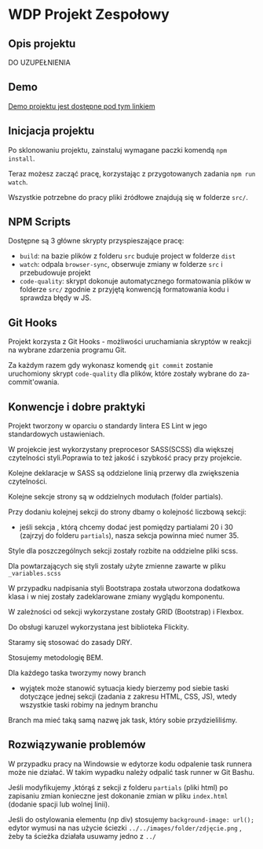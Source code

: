 # WDP Projekt Zespołowy

## Opis projektu

DO UZUPEŁNIENIA

## Demo

[Demo projektu jest dostępne pod tym linkiem ](https://wizardly-shaw-41deb1.netlify.com/)

## Inicjacja projektu

Po sklonowaniu projektu, zainstaluj wymagane paczki komendą `npm install`.

Teraz możesz zacząć pracę, korzystając z przygotowanych zadania `npm run watch`.

Wszystkie potrzebne do pracy pliki źródłowe znajdują się w folderze `src/`.

## NPM Scripts

Dostępne są 3 główne skrypty przyspieszające pracę:

- `build`: na bazie plików z folderu `src` buduje project w folderze `dist`
- `watch`: odpala `browser-sync`, obserwuje zmiany w folderze `src` i przebudowuje projekt
- `code-quality`: skrypt dokonuje automatycznego formatowania plików w folderze `src/`
  zgodnie z przyjętą konwencją formatowania kodu i sprawdza błędy w JS.

## Git Hooks

Projekt korzysta z Git Hooks - możliwości uruchamiania skryptów w reakcji na wybrane zdarzenia programu Git.

Za każdym razem gdy wykonasz komendę `git commit` zostanie uruchomiony skrypt `code-quality`
dla plików, które zostały wybrane do za-commit'owania.

## Konwencje i dobre praktyki

Projekt tworzony w oparciu o standardy lintera ES Lint w jego standardowych ustawieniach.

W projekcie jest wykorzystany preprocesor SASS(SCSS) dla większej czytelności styli.Poprawia to też jakość i szybkość pracy przy projekcie.

Kolejne deklaracje w SASS są oddzielone linią przerwy dla zwiększenia czytelności.

Kolejne sekcje strony są w oddzielnych modułach (folder partials).

Przy dodaniu kolejnej sekcji do strony dbamy o kolejność liczbową sekcji:

- jeśli sekcja , którą chcemy dodać jest pomiędzy partialami 20 i 30 (zajrzyj do folderu `partials`), nasza sekcja powinna mieć numer 35.

Style dla poszczególnych sekcji zostały rozbite na oddzielne pliki scss.

Dla powtarzających się styli zostały użyte zmienne zawarte w pliku `_variables.scss`

W przypadku nadpisania styli Bootstrapa została utworzona dodatkowa klasa i w niej zostały zadeklarowane zmiany wyglądu komponentu.

W zależności od sekcji wykorzystane zostały GRID (Bootstrap) i Flexbox.

Do obsługi karuzel wykorzystana jest biblioteka Flickity.

Staramy się stosować do zasady DRY.

Stosujemy metodologię BEM.

Dla każdego taska tworzymy nowy branch

- wyjątek może stanowić sytuacja kiedy bierzemy pod siebie taski dotyczące jednej sekcji (zadania z zakresu HTML, CSS, JS), wtedy wszystkie taski robimy na jednym branchu

Branch ma mieć taką samą nazwę jak task, który sobie przydzieliliśmy.

## Rozwiązywanie problemów

W przypadku pracy na Windowsie w edytorze kodu odpalenie task runnera może nie działać. W takim wypadku należy odpalić task runner w Git Bashu.

Jeśli modyfikujemy ,którąś z sekcji z folderu `partials` (pliki html) po zapisaniu zmian konieczne jest dokonanie zmian w pliku `index.html` (dodanie spacji lub wolnej linii).

Jeśli do ostylowania elementu (np div) stosujemy `background-image: url();` edytor wymusi na nas użycie ściezki `../../images/folder/zdjęcie.png` , żeby ta ścieżka działała usuwamy jedno z `../`
